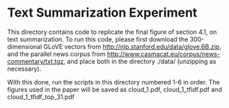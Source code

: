 # Text Summarization Experiment
This directory contains code to replicate the final figure of section 4.1, on text summarization.
To run this code, please first download the 300-dimensional GLoVE vectors from http://nlp.stanford.edu/data/glove.6B.zip,
and the parallel news corpus from http://www.casmacat.eu/corpus/news-commentary/txt.tgz,
and place both in the directory ./data/ (unzipping as necessary).

With this done, run the scripts in this directory numbered 1-6 in order.
The figures used in the paper will be saved as cloud_1.pdf, cloud_1_tfidf.pdf and cloud_1_tfidf_top_31.pdf
